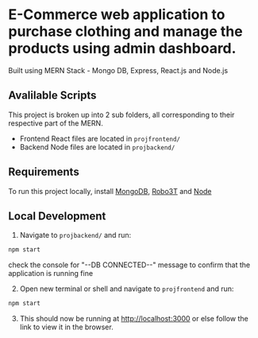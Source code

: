 # E-Commerce web application to purchase clothing and manage the products using admin dashboard. 

Built using MERN Stack - Mongo DB, Express, React.js and Node.js

## Avalilable Scripts
This project is broken up into 2 sub folders, all corresponding to their respective part of the MERN.
- Frontend React files are located in `projfrontend/`
- Backend Node files are located in `projbackend/`

## Requirements
To run this project locally, install [MongoDB](https://www.mongodb.com/try/download/community), [Robo3T](https://robomongo.org/download) and [Node](https://nodejs.org/en/download/)

## Local Development

1. Navigate to `projbackend/` and run:
```sh
npm start
```

check the console for "--DB CONNECTED--" message to confirm that the application is running fine

2. Open new terminal or shell and navigate to `projfrontend` and run:
```sh
npm start
```

3. This should now be running at [http://localhost:3000](http://localhost:3000) or else follow the link to view it in the browser.
